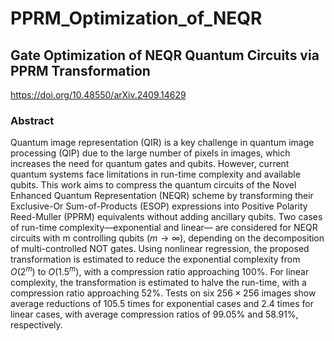 # PPRM_Optimization_of_NEQR
## Gate Optimization of NEQR Quantum Circuits via PPRM Transformation 
https://doi.org/10.48550/arXiv.2409.14629

### Abstract

Quantum image representation (QIR) is a key challenge in quantum image processing (QIP) due to the large number of pixels in images, which increases the need for quantum gates and qubits. However, current quantum systems face limitations in run-time complexity and available qubits. This work aims to compress the quantum circuits of the Novel Enhanced Quantum Representation (NEQR) scheme by transforming their Exclusive-Or Sum-of-Products (ESOP) expressions into Positive Polarity Reed-Muller (PPRM) equivalents without adding ancillary qubits. Two cases of run-time complexity—exponential and linear— are considered for NEQR circuits with m controlling qubits $(m\rightarrow\infty)$, depending on the decomposition of multi-controlled NOT gates. Using nonlinear regression, the proposed transformation is estimated to reduce the exponential complexity from $O(2^{m})$ to $O(1.5^{m})$, with a compression ratio approaching 100%. For linear complexity, the transformation is estimated to halve the run-time, with a compression ratio approaching 52%. Tests on six $256\times256$ images show average reductions of 105.5 times for exponential cases and 2.4 times for linear cases, with average compression ratios of 99.05% and 58.91%, respectively.
